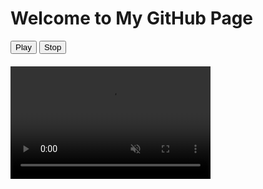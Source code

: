 
<html lang="en">
<head>
  <meta charset="UTF-8">
  <title>Play Audio + Muted Video Icon</title>
  <style>
    #myVideo {
      width: 320px;
      height: 180px;
      display: block;
      margin-top: 20px;
      pointer-events: none; /* Prevents user from clicking */
    }
  </style>
</head>
<body>
  <h1>Welcome to My GitHub Page</h1>

  <button onclick="playMedia()">Play</button>
  <button onclick="stopMedia()">Stop</button>

  <!-- Muted Video -->
  <video id="myVideo" muted loop>
    <source src="Nomi XD - BLAH! (Official Audio).mp3" type="video/mp4">
    Your browser does not support the video tag.
  </video>

  <!-- Playable Audio -->
  <audio id="myAudio">
    <source src="Nomi XD - BLAH! (Official Audio).mp3" type="audio/mpeg">
    Your browser does not support the audio element.
  </audio>

  <script>
    const video = document.getElementById("myVideo");
    const audio = document.getElementById("myAudio");

    function playMedia() {
      video.play();
      audio.play().catch((error) => {
        console.log("Audio play blocked by browser: ", error);
      });
    }

    function stopMedia() {
      video.pause();
      video.currentTime = 0;

      audio.pause();
      audio.currentTime = 0;
    }
  </script>
</body>
</html>
